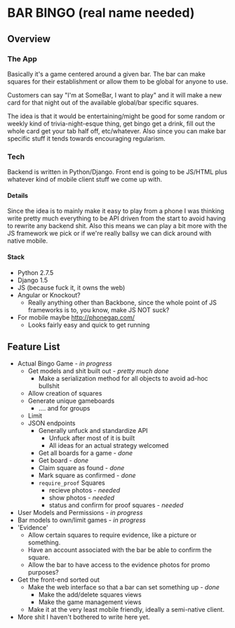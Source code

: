 # BAR BINGO (real name needed)

## Overview

### The App

Basically it's a game centered around a given bar. The bar can make squares for their establishment or allow them to be global for anyone to use. 

Customers can say "I'm at SomeBar, I want to play" and it will make a new card for that night out of the available global/bar specific squares. 

The idea is that it would be entertaining/might be good for some random or weekly kind of trivia-night-esque thing, get bingo get a drink, fill out the whole card get your tab half off, etc/whatever. Also since you can make bar specific stuff it tends towards encouraging regularism.

### Tech

Backend is written in Python/Django. Front end is going to be JS/HTML plus whatever kind of mobile client stuff we come up with.

#### Details

Since the idea is to mainly make it easy to play from a phone I was thinking write pretty much everything to be API driven from the start to avoid having to rewrite any backend shit. Also this means we can play a bit more with the JS framework we pick or if we're really ballsy we can dick around with native mobile.

#### Stack
+ Python 2.7.5
+ Django 1.5
+ JS (because fuck it, it owns the web)
+ Angular or Knockout?
    + Really anything other than Backbone, since the whole point of JS frameworks is to, you know, make JS NOT suck?
+ For mobile maybe http://phonegap.com/
    + Looks fairly easy and quick to get running

## Feature List

+ Actual Bingo Game - *in progress*
    + Get models and shit built out - *pretty much done*
        + Make a serialization method for all objects to avoid ad-hoc bullshit
    + Allow creation of squares
    + Generate unique gameboards
        + .... and for groups
    + Limit
    + JSON endpoints
        + Generally unfuck and standardize API
            + Unfuck after most of it is built
            + All ideas for an actual strategy welcomed
        + Get all boards for a game - *done*
        + Get board - *done*
        + Claim square as found - *done*
        + Mark square as confirmed - *done*
        + `require_proof` Squares
            + recieve photos - *needed*
            + show photos - *needed*
            + status and confirm for proof squares - *needed*
+ User Models and Permissions - *in progress*
+ Bar models to own/limit games - *in progress*
+ 'Evidence'
    + Allow certain squares to require evidence, like a picture or something.
    + Have an account associated with the bar be able to confirm the square.
    + Allow the bar to have access to the evidence photos for promo purposes?
+ Get the front-end sorted out 
    + Make the web interface so that a bar can set something up - *done*
        + Make the add/delete squares views
        + Make the game management views
    + Make it at the very least mobile friendly, ideally a semi-native client.
+ More shit I haven't bothered to write here yet.